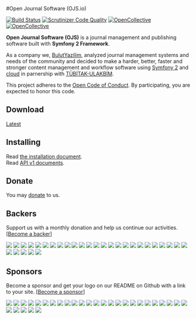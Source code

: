 #Open Journal Software (OJS.io)

[![Build Status](https://travis-ci.org/ojs/ojs.svg?branch=master)](https://travis-ci.org/ojs/ojs)
[![Scrutinizer Code Quality](https://scrutinizer-ci.com/g/ojs/ojs/badges/quality-score.png?b=master)](https://scrutinizer-ci.com/g/ojs/ojs/?branch=master)
[![OpenCollective](https://opencollective.com/ojs/backers/badge.svg)](#backers) 
[![OpenCollective](https://opencollective.com/ojs/sponsors/badge.svg)](#sponsors)

**Open Journal Software (OJS)** is a journal management and publishing software built with **Symfony 2 Framework**.

As a company we, [BulutYazilim](http://www.bulutyazilim.com), analyzed journal management systems and needs of the community and decided to make a harder, better, faster and stronger content management and workflow software using [Symfony 2](http://en.wikipedia.org/wiki/Symfony) and [cloud](http://en.wikipedia.org/wiki/Cloud_computing) in parnership with [TÜBİTAK-ULAKBİM](http://www.ulakbim.gov.tr).

This project adheres to the [Open Code of Conduct](https://github.com/ojs/ojs/tree/master/code_of_conduct.md). By participating, you are expected to honor this code.

## Download 

[Latest](https://github.com/ojs/ojs/releases/latest)

## Installing

Read [the installation document](https://github.com/ojs/ojs/tree/master/docs/INSTALL.md).<br>
Read [API v1 documents](https://github.com/ojs/ojs/tree/master/src/Ojs/ApiBundle/Resources/doc).


## Donate
You may [donate](https://www.paypal.me/OkulBilisim) to us.


## Backers
Support us with a monthly donation and help us continue our activities. [[Become a backer](https://opencollective.com/ojs#backer)]

<a href="https://opencollective.com/ojs/backer/0/website" target="_blank"><img src="https://opencollective.com/ojs/backer/0/avatar.svg"></a>
<a href="https://opencollective.com/ojs/backer/1/website" target="_blank"><img src="https://opencollective.com/ojs/backer/1/avatar.svg"></a>
<a href="https://opencollective.com/ojs/backer/2/website" target="_blank"><img src="https://opencollective.com/ojs/backer/2/avatar.svg"></a>
<a href="https://opencollective.com/ojs/backer/3/website" target="_blank"><img src="https://opencollective.com/ojs/backer/3/avatar.svg"></a>
<a href="https://opencollective.com/ojs/backer/4/website" target="_blank"><img src="https://opencollective.com/ojs/backer/4/avatar.svg"></a>
<a href="https://opencollective.com/ojs/backer/5/website" target="_blank"><img src="https://opencollective.com/ojs/backer/5/avatar.svg"></a>
<a href="https://opencollective.com/ojs/backer/6/website" target="_blank"><img src="https://opencollective.com/ojs/backer/6/avatar.svg"></a>
<a href="https://opencollective.com/ojs/backer/7/website" target="_blank"><img src="https://opencollective.com/ojs/backer/7/avatar.svg"></a>
<a href="https://opencollective.com/ojs/backer/8/website" target="_blank"><img src="https://opencollective.com/ojs/backer/8/avatar.svg"></a>
<a href="https://opencollective.com/ojs/backer/9/website" target="_blank"><img src="https://opencollective.com/ojs/backer/9/avatar.svg"></a>
<a href="https://opencollective.com/ojs/backer/10/website" target="_blank"><img src="https://opencollective.com/ojs/backer/10/avatar.svg"></a>
<a href="https://opencollective.com/ojs/backer/11/website" target="_blank"><img src="https://opencollective.com/ojs/backer/11/avatar.svg"></a>
<a href="https://opencollective.com/ojs/backer/12/website" target="_blank"><img src="https://opencollective.com/ojs/backer/12/avatar.svg"></a>
<a href="https://opencollective.com/ojs/backer/13/website" target="_blank"><img src="https://opencollective.com/ojs/backer/13/avatar.svg"></a>
<a href="https://opencollective.com/ojs/backer/14/website" target="_blank"><img src="https://opencollective.com/ojs/backer/14/avatar.svg"></a>
<a href="https://opencollective.com/ojs/backer/15/website" target="_blank"><img src="https://opencollective.com/ojs/backer/15/avatar.svg"></a>
<a href="https://opencollective.com/ojs/backer/16/website" target="_blank"><img src="https://opencollective.com/ojs/backer/16/avatar.svg"></a>
<a href="https://opencollective.com/ojs/backer/17/website" target="_blank"><img src="https://opencollective.com/ojs/backer/17/avatar.svg"></a>
<a href="https://opencollective.com/ojs/backer/18/website" target="_blank"><img src="https://opencollective.com/ojs/backer/18/avatar.svg"></a>
<a href="https://opencollective.com/ojs/backer/19/website" target="_blank"><img src="https://opencollective.com/ojs/backer/19/avatar.svg"></a>
<a href="https://opencollective.com/ojs/backer/20/website" target="_blank"><img src="https://opencollective.com/ojs/backer/20/avatar.svg"></a>
<a href="https://opencollective.com/ojs/backer/21/website" target="_blank"><img src="https://opencollective.com/ojs/backer/21/avatar.svg"></a>
<a href="https://opencollective.com/ojs/backer/22/website" target="_blank"><img src="https://opencollective.com/ojs/backer/22/avatar.svg"></a>
<a href="https://opencollective.com/ojs/backer/23/website" target="_blank"><img src="https://opencollective.com/ojs/backer/23/avatar.svg"></a>
<a href="https://opencollective.com/ojs/backer/24/website" target="_blank"><img src="https://opencollective.com/ojs/backer/24/avatar.svg"></a>
<a href="https://opencollective.com/ojs/backer/25/website" target="_blank"><img src="https://opencollective.com/ojs/backer/25/avatar.svg"></a>
<a href="https://opencollective.com/ojs/backer/26/website" target="_blank"><img src="https://opencollective.com/ojs/backer/26/avatar.svg"></a>
<a href="https://opencollective.com/ojs/backer/27/website" target="_blank"><img src="https://opencollective.com/ojs/backer/27/avatar.svg"></a>
<a href="https://opencollective.com/ojs/backer/28/website" target="_blank"><img src="https://opencollective.com/ojs/backer/28/avatar.svg"></a>
<a href="https://opencollective.com/ojs/backer/29/website" target="_blank"><img src="https://opencollective.com/ojs/backer/29/avatar.svg"></a>

## Sponsors
Become a sponsor and get your logo on our README on Github with a link to your site. [[Become a sponsor](https://opencollective.com/ojs#sponsor)]

<a href="https://opencollective.com/ojs/sponsor/0/website" target="_blank"><img src="https://opencollective.com/ojs/sponsor/0/avatar.svg"></a>
<a href="https://opencollective.com/ojs/sponsor/1/website" target="_blank"><img src="https://opencollective.com/ojs/sponsor/1/avatar.svg"></a>
<a href="https://opencollective.com/ojs/sponsor/2/website" target="_blank"><img src="https://opencollective.com/ojs/sponsor/2/avatar.svg"></a>
<a href="https://opencollective.com/ojs/sponsor/3/website" target="_blank"><img src="https://opencollective.com/ojs/sponsor/3/avatar.svg"></a>
<a href="https://opencollective.com/ojs/sponsor/4/website" target="_blank"><img src="https://opencollective.com/ojs/sponsor/4/avatar.svg"></a>
<a href="https://opencollective.com/ojs/sponsor/5/website" target="_blank"><img src="https://opencollective.com/ojs/sponsor/5/avatar.svg"></a>
<a href="https://opencollective.com/ojs/sponsor/6/website" target="_blank"><img src="https://opencollective.com/ojs/sponsor/6/avatar.svg"></a>
<a href="https://opencollective.com/ojs/sponsor/7/website" target="_blank"><img src="https://opencollective.com/ojs/sponsor/7/avatar.svg"></a>
<a href="https://opencollective.com/ojs/sponsor/8/website" target="_blank"><img src="https://opencollective.com/ojs/sponsor/8/avatar.svg"></a>
<a href="https://opencollective.com/ojs/sponsor/9/website" target="_blank"><img src="https://opencollective.com/ojs/sponsor/9/avatar.svg"></a>
<a href="https://opencollective.com/ojs/sponsor/10/website" target="_blank"><img src="https://opencollective.com/ojs/sponsor/10/avatar.svg"></a>
<a href="https://opencollective.com/ojs/sponsor/11/website" target="_blank"><img src="https://opencollective.com/ojs/sponsor/11/avatar.svg"></a>
<a href="https://opencollective.com/ojs/sponsor/12/website" target="_blank"><img src="https://opencollective.com/ojs/sponsor/12/avatar.svg"></a>
<a href="https://opencollective.com/ojs/sponsor/13/website" target="_blank"><img src="https://opencollective.com/ojs/sponsor/13/avatar.svg"></a>
<a href="https://opencollective.com/ojs/sponsor/14/website" target="_blank"><img src="https://opencollective.com/ojs/sponsor/14/avatar.svg"></a>
<a href="https://opencollective.com/ojs/sponsor/15/website" target="_blank"><img src="https://opencollective.com/ojs/sponsor/15/avatar.svg"></a>
<a href="https://opencollective.com/ojs/sponsor/16/website" target="_blank"><img src="https://opencollective.com/ojs/sponsor/16/avatar.svg"></a>
<a href="https://opencollective.com/ojs/sponsor/17/website" target="_blank"><img src="https://opencollective.com/ojs/sponsor/17/avatar.svg"></a>
<a href="https://opencollective.com/ojs/sponsor/18/website" target="_blank"><img src="https://opencollective.com/ojs/sponsor/18/avatar.svg"></a>
<a href="https://opencollective.com/ojs/sponsor/19/website" target="_blank"><img src="https://opencollective.com/ojs/sponsor/19/avatar.svg"></a>
<a href="https://opencollective.com/ojs/sponsor/20/website" target="_blank"><img src="https://opencollective.com/ojs/sponsor/20/avatar.svg"></a>
<a href="https://opencollective.com/ojs/sponsor/21/website" target="_blank"><img src="https://opencollective.com/ojs/sponsor/21/avatar.svg"></a>
<a href="https://opencollective.com/ojs/sponsor/22/website" target="_blank"><img src="https://opencollective.com/ojs/sponsor/22/avatar.svg"></a>
<a href="https://opencollective.com/ojs/sponsor/23/website" target="_blank"><img src="https://opencollective.com/ojs/sponsor/23/avatar.svg"></a>
<a href="https://opencollective.com/ojs/sponsor/24/website" target="_blank"><img src="https://opencollective.com/ojs/sponsor/24/avatar.svg"></a>
<a href="https://opencollective.com/ojs/sponsor/25/website" target="_blank"><img src="https://opencollective.com/ojs/sponsor/25/avatar.svg"></a>
<a href="https://opencollective.com/ojs/sponsor/26/website" target="_blank"><img src="https://opencollective.com/ojs/sponsor/26/avatar.svg"></a>
<a href="https://opencollective.com/ojs/sponsor/27/website" target="_blank"><img src="https://opencollective.com/ojs/sponsor/27/avatar.svg"></a>
<a href="https://opencollective.com/ojs/sponsor/28/website" target="_blank"><img src="https://opencollective.com/ojs/sponsor/28/avatar.svg"></a>
<a href="https://opencollective.com/ojs/sponsor/29/website" target="_blank"><img src="https://opencollective.com/ojs/sponsor/29/avatar.svg"></a>
